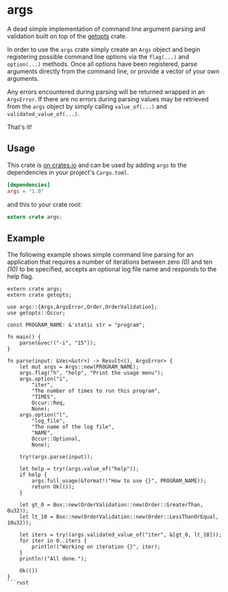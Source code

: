 # args


A dead simple implementation of command line argument parsing and validation
built on top of the [getopts](https://crates.io/crates/getopts) crate.

In order to use the `args` crate simply create an `Args` object and begin
registering possible command line options via the `flag(...)` and `option(...)`
methods. Once all options have been registered, parse arguments directly from the
command line, or provide a vector of your own arguments.

Any errors encountered during parsing will be returned wrapped in an `ArgsError`.
If there are no errors during parsing values may be retrieved from the `args`
object by simply calling `value_of(...)` and `validated_value_of(...)`.

That's it!

## Usage

This crate is [on crates.io](https://crates.io/crates/args) and can be
used by adding `args` to the dependencies in your project's `Cargo.toml`.

```toml
[dependencies]
args = "1.0"
```

and this to your crate root:

```rust
extern crate args;
```

## Example

The following example shows simple command line parsing for an application that
requires a number of iterations between zero *(0)* and ten *(10)* to be specified,
accepts an optional log file name and responds to the help flag.

```{.rust}
extern crate args;
extern crate getopts;

use args::{Args,ArgsError,Order,OrderValidation};
use getopts::Occur;

const PROGRAM_NAME: &'static str = "program";

fn main() {
    parse(&vec!("-i", "15"));
}

fn parse(input: &Vec<&str>) -> Result<(), ArgsError> {
    let mut args = Args::new(PROGRAM_NAME);
    args.flag("h", "help", "Print the usage menu");
    args.option("i",
        "iter",
        "The number of times to run this program",
        "TIMES",
        Occur::Req,
        None);
    args.option("l",
        "log_file",
        "The name of the log file",
        "NAME",
        Occur::Optional,
        None);

    try!(args.parse(input));

    let help = try!(args.value_of("help"));
    if help {
        args.full_usage(&format!("How to use {}", PROGRAM_NAME));
        return Ok(());
    }

    let gt_0 = Box::new(OrderValidation::new(Order::GreaterThan, 0u32));
    let lt_10 = Box::new(OrderValidation::new(Order::LessThanOrEqual, 10u32));

    let iters = try!(args.validated_value_of("iter", &[gt_0, lt_10]));
    for iter in 0..iters {
        println!("Working on iteration {}", iter);
    }
    println!("All done.");

    Ok(())
}
```rust


